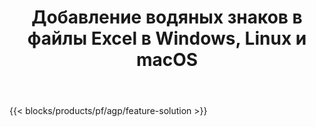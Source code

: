 ﻿---
title: Добавление водяных знаков в файлы Excel в Windows, Linux и macOS 
url: /ru/watermark
description: Бесплатное приложение и API для добавления графических или текстовых водяных знаков в файлы XLS, XLSX и ODS.
---
{{< blocks/products/pf/agp/feature-solution >}} 

